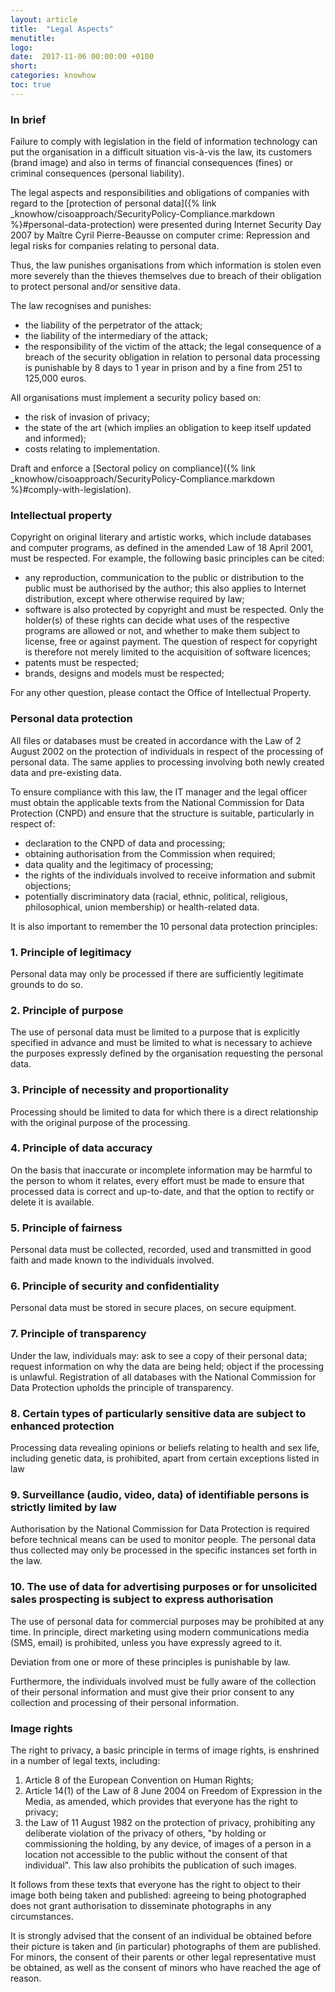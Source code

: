 ```yaml
---
layout: article
title:  "Legal Aspects"
menutitle:
logo:
date:  2017-11-06 00:00:00 +0100
short:
categories: knowhow
toc: true
---
```

<h3 class="titre-page" id="in-brief">In brief</h3>
Failure to comply with legislation in the field of information technology can put the organisation in a difficult situation vis-à-vis the law, its customers (brand image) and also in terms of financial consequences (fines) or criminal consequences (personal liability).

The legal aspects and responsibilities and obligations of companies with regard to the [protection of personal data]({% link _knowhow/cisoapproach/SecurityPolicy-Compliance.markdown %}\#personal-data-protection) were presented during Internet Security Day 2007 by Maître Cyril Pierre-Beausse on computer crime: Repression and legal risks for companies relating to personal data.

Thus, the law punishes organisations from which information is stolen even more severely than the thieves themselves due to breach of their obligation to protect personal and/or sensitive data.

The law recognises and punishes:

* the liability of the perpetrator of the attack;
* the liability of the intermediary of the attack;
* the responsibility of the victim of the attack; the legal consequence of a breach of the security obligation in relation to personal data processing is punishable by 8 days to 1 year in prison and by a fine from 251 to 125,000 euros.

All organisations must implement a security policy based on:

* the risk of invasion of privacy;
* the state of the art (which implies an obligation to keep itself updated and informed);
* costs relating to implementation.

Draft and enforce a [Sectoral policy on compliance]({% link _knowhow/cisoapproach/SecurityPolicy-Compliance.markdown %}\#comply-with-legislation).

<h3 class="titre-page" id="in-brief">Intellectual property</h3>
Copyright on original literary and artistic works, which include databases and computer programs, as defined in the amended Law of 18 April 2001, must be respected. For example, the following basic principles can be cited:

* any reproduction, communication to the public or distribution to the public must be authorised by the author; this also applies to Internet distribution, except where otherwise required by law;
* software is also protected by copyright and must be respected. Only the holder(s) of these rights can decide what uses of the respective programs are allowed or not, and whether to make them subject to license, free or against payment. The question of respect for copyright is therefore not merely limited to the acquisition of software licences;
* patents must be respected;
* brands, designs and models must be respected;

For any other question, please contact the Office of Intellectual Property.

<h3 class="titre-page" id="in-brief">Personal data protection</h3>
All files or databases must be created in accordance with the Law of 2 August 2002 on the protection of individuals in respect of the processing of personal data. The same applies to processing involving both newly created data and pre-existing data.

To ensure compliance with this law, the IT manager and the legal officer must obtain the applicable texts from the National Commission for Data Protection (CNPD) and ensure that the structure is suitable, particularly in respect of:

* declaration to the CNPD of data and processing;
* obtaining authorisation from the Commission when required;
* data quality and the legitimacy of processing;
* the rights of the individuals involved to receive information and submit objections;
* potentially discriminatory data (racial, ethnic, political, religious, philosophical, union membership) or health-related data.

It is also important to remember the 10 personal data protection principles:

### 1. Principle of legitimacy
Personal data may only be processed if there are sufficiently legitimate grounds to do so.

### 2. Principle of purpose
The use of personal data must be limited to a purpose that is explicitly specified in advance and must be limited to what is necessary to achieve the purposes expressly defined by the organisation requesting the personal data.

### 3. Principle of necessity and proportionality
Processing should be limited to data for which there is a direct relationship with the original purpose of the processing.

### 4. Principle of data accuracy
On the basis that inaccurate or incomplete information may be harmful to the person to whom it relates, every effort must be made to ensure that processed data is correct and up-to-date, and that the option to rectify or delete it is available.

### 5. Principle of fairness
Personal data must be collected, recorded, used and transmitted in good faith and made known to the individuals involved.

### 6. Principle of security and confidentiality
Personal data must be stored in secure places, on secure equipment.

### 7. Principle of transparency
Under the law, individuals may: ask to see a copy of their personal data; request information on why the data are being held; object if the processing is unlawful. Registration of all databases with the National Commission for Data Protection upholds the principle of transparency.

### 8. Certain types of particularly sensitive data are subject to enhanced protection
Processing data revealing opinions or beliefs relating to health and sex life, including genetic data, is prohibited, apart from certain exceptions listed in law

### 9. Surveillance (audio, video, data) of identifiable persons is strictly limited by law
Authorisation by the National Commission for Data Protection is required before technical means can be used to monitor people. The personal data thus collected may only be processed in the specific instances set forth in the law.

### 10. The use of data for advertising purposes or for unsolicited sales prospecting is subject to express authorisation
The use of personal data for commercial purposes may be prohibited at any time. In principle, direct marketing using modern communications media (SMS, email) is prohibited, unless you have expressly agreed to it.

Deviation from one or more of these principles is punishable by law.

Furthermore, the individuals involved must be fully aware of the collection of their personal information and must give their prior consent to any collection and processing of their personal information.

<h3 class="titre-page" id="in-brief">Image rights</h3>
The right to privacy, a basic principle in terms of image rights, is enshrined in a number of legal texts, including:

1. Article 8 of the European Convention on Human Rights;
2. Article 14(1) of the Law of 8 June 2004 on Freedom of Expression in the Media, as amended, which provides that everyone has the right to privacy;
3. the Law of 11 August 1982 on the protection of privacy, prohibiting any deliberate violation of the privacy of others, "by holding or commissioning the holding, by any device, of images of a person in a location not accessible to the public without the consent of that individual". This law also prohibits the publication of such images.

It follows from these texts that everyone has the right to object to their image both being taken and published: agreeing to being photographed does not grant authorisation to disseminate photographs in any circumstances.

It is strongly advised that the consent of an individual be obtained before their picture is taken and (in particular) photographs of them are published. For minors, the consent of their parents or other legal representative must be obtained, as well as the consent of minors who have reached the age of reason.
